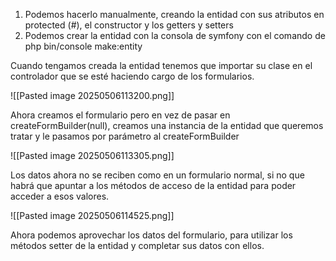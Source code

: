 
1. Podemos hacerlo manualmente, creando la entidad con sus atributos en protected (#), el constructor y los getters y setters
2. Podemos crear la entidad con la consola de symfony con el comando de php bin/console make:entity

Cuando tengamos creada la entidad tenemos que importar su clase en el controlador que se esté haciendo cargo de los formularios.

![[Pasted image 20250506113200.png]]

Ahora creamos el formulario pero en vez de pasar en createFormBuilder(null), creamos una  instancia de la entidad que queremos tratar y le pasamos por parámetro al createFormBuilder

![[Pasted image 20250506113305.png]]

Los datos ahora no se reciben como en un formulario normal, si no que habrá que apuntar a los métodos de acceso de la entidad para poder acceder a esos valores.

![[Pasted image 20250506114525.png]]

Ahora podemos aprovechar los datos del formulario, para utilizar los métodos setter de la entidad y completar sus datos con ellos.



